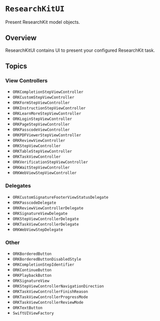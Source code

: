 # ``ResearchKitUI``

Present ResearchKit model objects.

## Overview

ResearchKitUI contains UI to present your configured ResearchKit task.  

## Topics

### View Controllers

- ``ORKCompletionStepViewController``
- ``ORKCustomStepViewController``
- ``ORKFormStepViewController``
- ``ORKInstructionStepViewController``
- ``ORKLearnMoreStepViewController``
- ``ORKLoginStepViewController``
- ``ORKPageStepViewController``
- ``ORKPasscodeViewController``
- ``ORKPDFViewerStepViewController``
- ``ORKReviewViewController``
- ``ORKStepViewController``
- ``ORKTableStepViewController``
- ``ORKTaskViewController``
- ``ORKVerificationStepViewController``
- ``ORKWaitStepViewController``
- ``ORKWebViewStepViewController``

### Delegates

- ``ORKCustomSignatureFooterViewStatusDelegate``
- ``ORKPasscodeDelegate``
- ``ORKReviewViewControllerDelegate``
- ``ORKSignatureViewDelegate``
- ``ORKStepViewControllerDelegate``
- ``ORKTaskViewControllerDelegate``
- ``ORKWebViewStepDelegate``

### Other

- ``ORKBorderedButton``
- ``ORKBorderedButtonDisabledStyle``
- ``ORKCompletionStepIdentifier``
- ``ORKContinueButton``
- ``ORKPlaybackButton``
- ``ORKSignatureView``
- ``ORKStepViewControllerNavigationDirection``
- ``ORKTaskViewControllerFinishReason``
- ``ORKTaskViewControllerProgressMode``
- ``ORKTaskViewControllerReviewMode``
- ``ORKTextButton``
- ``SwiftUIViewFactory``
